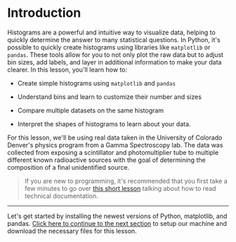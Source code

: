 # Introduction
Histograms are a powerful and intuitive way to visualize data, helping to quickly determine the answer to many statistical questions. In Python, it's possible to quickly create histograms using libraries like `matplotlib` or `pandas`. These tools allow for you to not only plot the raw data but to adjust bin sizes, add labels, and layer in additional information to make your data clearer. In this lesson, you'll learn how to:

* Create simple histograms using `matplotlib` and `pandas`

* Understand bins and learn to customize their number and sizes

* Compare multiple datasets on the same histogram

* Interpret the shapes of histograms to learn about your data.

For this lesson, we'll be using real data taken in the University of Colorado Denver's physics program from a Gamma Spectroscopy lab. The data was collected from exposing a scintillator and photomultiplier tube to multiple different known radioactive sources with the goal of determining the composition of a final unidentified source. 

>If you are new to programming, it's recommended that you first take a few minutes to go over [this short lesson](https://det-lab.github.io/reading-documentation/) talking about how to read technical documentation.

---

Let's get started by installing the newest versions of Python, matplotlib, and pandas. [Click here to continue to the next section](01_setup.md) to setup our machine and download the necessary files for this lesson.
